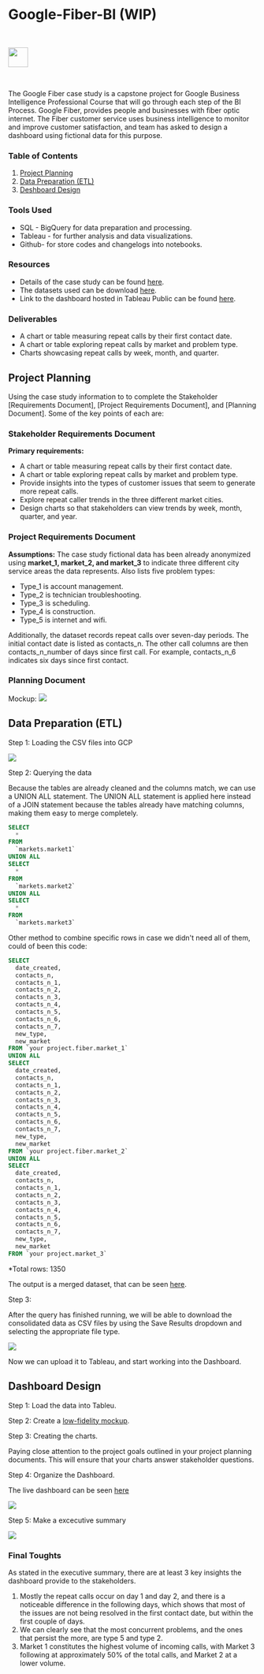 # Google-Fiber-BI (WIP)

<br>

[<img src="https://upload.wikimedia.org/wikipedia/commons/6/68/Google-Fiber.png"  height="40">](https://github.com/SCantergiani/Google-Fiber-BI#google-fiber-bi)

<br>

The Google Fiber case study  is a capstone project for Google Business Intelligence Professional Course that will go through each step of the BI Process. Google Fiber, provides people and businesses with fiber optic internet. The Fiber customer service uses business intelligence to monitor and improve customer satisfaction, and team has asked to design a dashboard using fictional data for this purpose.

### Table of Contents

1. [Project Planning](https://github.com/SCantergiani/Google-Fiber-BI/blob/main/G-Fiber-Case-Study.md#project-planning)
2. [Data Preparation (ETL)](https://github.com/SCantergiani/Google-Fiber-BI/blob/main/G-Fiber-Case-Study.md#data-preparation-etl)
3. [Deshboard Design](https://github.com/SCantergiani/Google-Fiber-BI/blob/main/G-Fiber-Case-Study.md#dashboard-design)

### Tools Used

* SQL - BigQuery for data preparation and processing.
* Tableau - for further analysis and data visualizations.
* Github- for store codes and changelogs into notebooks.

### Resources

* Details of the case study can be found [here](https://github.com/SCantergiani/Google-Fiber-BI/blob/main/Docs/GOOGLE%20FIBER%20CASE%20STUDY.pdf).
* The datasets used can be download [here](https://github.com/SCantergiani/Google-Fiber-BI/tree/main/Files).
* Link to the dashboard hosted in Tableau Public can be found [here](https://public.tableau.com/views/GoogleFiber/Dashboard?:language=en-US&:display_count=n&:origin=viz_share_link).

### Deliverables

*	A chart or table measuring repeat calls by their first contact date.
*	A chart or table exploring repeat calls by market and problem type.
*	Charts showcasing repeat calls by week, month, and quarter.


## Project Planning

Using the case study information to to complete the Stakeholder [Requirements Document], [Project Requirements Document], and [Planning Document]. Some of the key points of each are:

### Stakeholder Requirements Document

**Primary requirements:**

* A chart or table measuring repeat calls by their first contact date.
* A chart or table exploring repeat calls by market and problem type.
* Provide insights into the types of customer issues that seem to generate more repeat 
calls.
* Explore repeat caller trends in the three different market cities.
* Design charts so that stakeholders can view trends by week, month, quarter, and year.

### Project Requirements Document

**Assumptions:** The case study fictional data has been already anonymized using **market_1, 
market_2, and market_3** to indicate three different city service areas the data represents. Also 
lists five problem types:

* Type_1 is account management.
* Type_2 is technician troubleshooting.
* Type_3 is scheduling.
* Type_4 is construction.
* Type_5 is internet and wifi.

Additionally, the dataset records repeat calls over seven-day periods. The initial contact date is 
listed as contacts_n. The other call columns are then contacts_n_number of days since first call. 
For example, contacts_n_6 indicates six days since first contact.

### Planning Document

Mockup:
[![](Images/mockup.jpg)](https://github.com/SCantergiani/Google-Fiber-BI#google-fiber-bi)

## Data Preparation (ETL)

Step 1: Loading the CSV files into GCP

[![](https://i.ibb.co/2Z5cYPb/Whats-App-Image-2023-04-17-at-12-11-42.jpg)](https://github.com/SCantergiani/Google-Fiber-BI#google-fiber-bi)

Step 2:  Querying the data

Because the tables are already cleaned and the columns match, we can use a UNION ALL statement. The UNION ALL statement is applied here instead of a JOIN statement because the tables already have matching columns, making them easy to merge completely. 


```sql
SELECT
  *
FROM
  `markets.market1`
UNION ALL
SELECT
  *
FROM
  `markets.market2`
UNION ALL
SELECT
  *
FROM
  `markets.market3`
```
Other method to combine specific rows in case we didn't need all of them, could of been this code:

```sql
SELECT
  date_created,
  contacts_n,
  contacts_n_1,
  contacts_n_2,
  contacts_n_3,
  contacts_n_4,
  contacts_n_5,
  contacts_n_6,
  contacts_n_7,
  new_type,
  new_market
FROM `your project.fiber.market_1`
UNION ALL
SELECT
  date_created,
  contacts_n,
  contacts_n_1,
  contacts_n_2,
  contacts_n_3,
  contacts_n_4,
  contacts_n_5,
  contacts_n_6,
  contacts_n_7,
  new_type,
  new_market
FROM `your project.fiber.market_2`
UNION ALL
SELECT
  date_created,
  contacts_n,
  contacts_n_1,
  contacts_n_2,
  contacts_n_3,
  contacts_n_4,
  contacts_n_5,
  contacts_n_6,
  contacts_n_7,
  new_type,
  new_market
FROM `your project.market_3`
```
*Total rows: 1350

The output is a merged dataset, that can be seen [here](https://github.com/SCantergiani/Google-Fiber-BI/blob/main/Files/Consolidated_Markets.csv).

Step 3: 

After the query has finished running, we will be able to download the consolidated data as CSV files by using the Save Results dropdown and selecting the appropriate file type.

[![](https://d3c33hcgiwev3.cloudfront.net/imageAssetProxy.v1/mIh_P5PaROGgLjGCFRmOrw_4b2aa60ea91d4f04a5535213fae26df1_image.png?expiry=1681862400000&hmac=YQiH32O12ijAS5PXOG7W97nnSdH55Bd2PkcK2WfdX_E)](https://github.com/SCantergiani/Google-Fiber-BI#google-fiber-bi)

Now we can upload it to Tableau, and start working into the Dashboard.

## Dashboard Design

Step 1: Load the data into Tableu.

Step 2: Create a [low-fidelity mockup](https://github.com/SCantergiani/Google-Fiber-BI/blob/main/G-Fiber-Case-Study.md#planning-document).

Step 3: Creating the charts.

Paying close attention to the project goals outlined in your project planning documents. This will ensure that your charts answer stakeholder questions.

Step 4: Organize the Dashboard.

The live dashboard can be seen [here](https://public.tableau.com/views/GoogleFiber/Dashboard?:language=en-US&publish=yes&:display_count=n&:origin=viz_share_link)

[![](Images/Dashboard.png)](https://github.com/SCantergiani/Google-Fiber-BI#google-fiber-bi)

Step 5: Make a excecutive summary

![](Images/google_fiber_ex_sum.jpg)

### Final Toughts

As stated in the executive summary, there are at least 3 key insights the dashboard provide to the stakeholders.

1. Mostly the repeat calls occur on day 1 and day 2, and there is a noticeable difference in the following days, which shows that most of the issues are not being resolved in the first contact date, but within the first couple of days.
2. We can clearly see that the most concurrent problems, and the ones that persist the more, are type 5 and type 2.
3. Market 1 constitutes the highest volume of incoming calls, with Market 3 following at approximately 50% of the total calls, and Market 2 at a lower volume.

